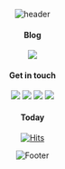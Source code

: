 <div align=center>

![header](https://capsule-render.vercel.app/api?type=waving&color=timeGradient&height=170&section=header&text=Welcome!&fontSize=50)


#### Blog     
    
<a href="https://hyerin6.github.io/"><img src="https://img.shields.io/badge/-Tech%20Blog-black?&style=square&link=%22https://hyerin6.github.io/"/></a>    
    
    
#### Get in touch    

<a href="mailto:dev.hyerin@gmail.com">
    <img src="https://img.shields.io/badge/Gmail-d14836?logo=Gmail&style=square&logoColor=white&link=dev.hyerin@gmail.com"/></a>
    
<a href="https://blog.naver.com/hyerin_0611">
    <img src="https://img.shields.io/badge/Blog-00C43B?logo=Naver&style=square&logoColor=white"/></a> 

<a href="https://www.instagram.com/photobyhyerin">
    <img src="https://img.shields.io/badge/Instagram-E4405F?style=square&logo=Instagram&logoColor=white&link=https://www.instagram.com/photobyhyerin"/></a> 

<a href="https://twitter.com/dev_hyerin">
    <img src="https://img.shields.io/badge/twitter-1DA1F2?style=square&logo=twitter&logoColor=white&link=https://twitter.com/dev_hyerin"/></a> 
    
    
    
#### Today    
[![Hits](https://hits.seeyoufarm.com/api/count/incr/badge.svg?url=https%3A%2F%2Fgithub.com%2Fhyerin6&count_bg=black&title_bg=black&icon=github.svg&icon_color=%23FFFFFF&title=&edge_flat=false)](https://hits.seeyoufarm.com)


![Footer](https://capsule-render.vercel.app/api?type=waving&color=timeGradient&height=150&section=footer)
</div>

